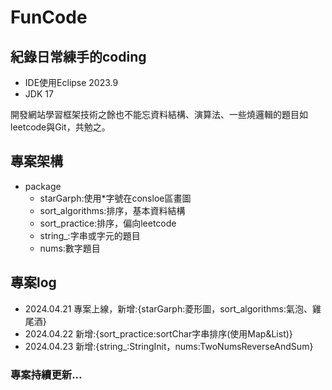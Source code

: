 # FunCode
## 紀錄日常練手的coding
- IDE使用Eclipse 2023.9
- JDK 17

開發網站學習框架技術之餘也不能忘資料結構、演算法、一些燒邏輯的題目如leetcode與Git，共勉之。

## 專案架構
- package
    - starGarph:使用*字號在consloe區畫圖
    - sort_algorithms:排序，基本資料結構
    - sort_practice:排序，偏向leetcode
    - string_:字串或字元的題目
    - nums:數字題目
## 專案log
- 2024.04.21 專案上線，新增:{starGarph:菱形圖，sort_algorithms:氣泡、雞尾酒}
- 2024.04.22  新增:{sort_practice:sortChar字串排序(使用Map&List)}
- 2024.04.23 新增:{string_:StringInit，nums:TwoNumsReverseAndSum}
### 專案持續更新...
